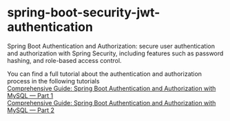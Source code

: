 # spring-boot-security-jwt-authentication
Spring Boot Authentication and Authorization: secure user authentication and authorization with Spring Security, including features such as password hashing, and role-based access control.

You can find a full tutorial about the authentication and authorization process in the following tutorials
<br>
[Comprehensive Guide: Spring Boot Authentication and Authorization with MySQL — Part 1](https://superideas.net/blog-detail/comprehensive-guide-spring-boot-authentication-and-authorization-with-mysql-part1)
<br>
[Comprehensive Guide: Spring Boot Authentication and Authorization with MySQL — Part 2](https://superideas.net/blog-detail/comprehensive-guide-spring-boot-authentication-and-authorization-with-mysql-part2)
